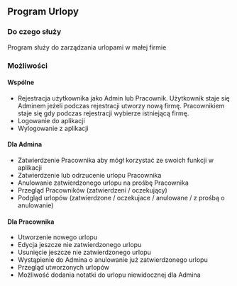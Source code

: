 ## Program Urlopy

### Do czego służy
Program służy do zarządzania urlopami w małej firmie

### Możliwości
#### Wspólne
- Rejestracja użytkownika jako Admin lub Pracownik. Użytkownik staje się Adminem jeżeli podczas rejestracji utworzy nową firmę. Pracownikiem staje się gdy podczas rejestracji wybierze istniejącą firmę.
- Logowanie do aplikacji
- Wylogowanie z aplikacji

#### Dla Admina
- Zatwierdzenie Pracownika aby mógł korzystać ze swoich funkcji w aplikacji
- Zatwierdzenie lub odrzucenie urlopu Pracownika
- Anulowanie zatwierdzonego urlopu na prośbę Pracownika
- Przegląd Pracowników (zatwierdzeni / oczekujący)
- Podgląd urlopów (zatwierdzone / oczekujace / anulowane / z prośbą o anulowanie)


#### Dla Pracownika
- Utworzenie nowego urlopu
- Edycja jeszcze nie zatwierdzonego urlopu
- Usunięcie jeszcze nie zatwierdzonego urlopu
- Wystąpienie do Admina o anulowanie już zatwierdzonego urlopu
- Przegląd utworzonych urlopów
- Możliwość dodania notatki do urlopu niewidocznej dla Admina






